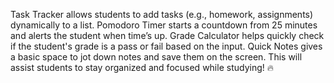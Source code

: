 Task Tracker allows students to add tasks (e.g., homework, assignments) dynamically to a list.
Pomodoro Timer starts a countdown from 25 minutes and alerts the student when time’s up.
Grade Calculator helps quickly check if the student's grade is a pass or fail based on the input.
Quick Notes gives a basic space to jot down notes and save them on the screen.
This will assist students to stay organized and focused while studying! 🔥
